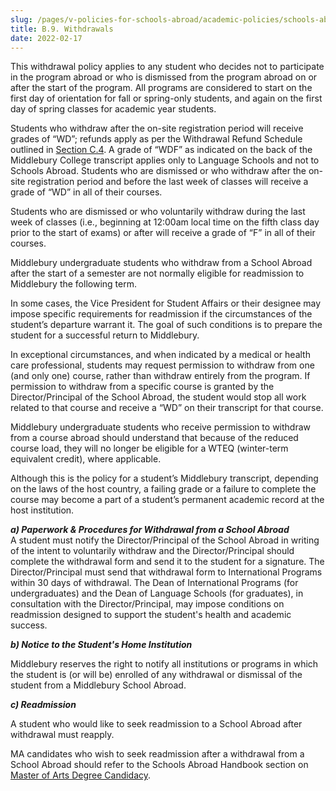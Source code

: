 ```yaml
---
slug: /pages/v-policies-for-schools-abroad/academic-policies/schools-abroad-b-9-withdrawals
title: B.9. Withdrawals
date: 2022-02-17
---
```

This withdrawal policy applies to any student who decides not to participate in the program abroad or who is dismissed from the program abroad on or after the start of the program. All programs are considered to start on the first day of orientation for fall or spring-only students, and again on the first day of spring classes for academic year students.

Students who withdraw after the on-site registration period will receive grades of “WD”; refunds apply as per the Withdrawal Refund Schedule outlined in [Section C.4](/pages/v-policies-for-schools-abroad/financial-policies/withdrawal-refund-schedule). A grade of “WDF” as indicated on the back of the Middlebury College transcript applies only to Language Schools and not to Schools Abroad. Students who are dismissed or who withdraw after the on-site registration period and before the last week of classes will receive a grade of “WD” in all of their courses.

Students who are dismissed or who voluntarily withdraw during the last week of classes (i.e., beginning at 12:00am local time on the fifth class day prior to the start of exams) or after will receive a grade of “F” in all of their courses.

Middlebury undergraduate students who withdraw from a School Abroad after the start of a semester are not normally eligible for readmission to Middlebury the following term. 

In some cases, the Vice President for Student Affairs or their designee may impose specific requirements for readmission if the circumstances of the student’s departure warrant it. The goal of such conditions is to prepare the student for a successful return to Middlebury.

In exceptional circumstances, and when indicated by a medical or health care professional, students may request permission to withdraw from one (and only one) course, rather than withdraw entirely from the program. If permission to withdraw from a specific course is granted by the Director/Principal of the School Abroad, the student would stop all work related to that course and receive a “WD” on their transcript for that course.

Middlebury undergraduate students who receive permission to withdraw from a course abroad should understand that because of the reduced course load, they will no longer be eligible for a WTEQ (winter-term equivalent credit), where applicable.

Although this is the policy for a student’s Middlebury transcript, depending on the laws of the host country, a failing grade or a failure to complete the course may become a part of a student’s permanent academic record at the host institution.

_**a) Paperwork & Procedures for Withdrawal from a School Abroad**_  
A student must notify the Director/Principal of the School Abroad in writing of the intent to voluntarily withdraw and the Director/Principal should complete the withdrawal form and send it to the student for a signature. The Director/Principal must send that withdrawal form to International Programs within 30 days of withdrawal. The Dean of International Programs (for undergraduates) and the Dean of Language Schools (for graduates), in consultation with the Director/Principal, may impose conditions on readmission designed to support the student's health and academic success.

_**b) Notice to the Student's Home Institution**_

Middlebury reserves the right to notify all institutions or programs in which the student is (or will be) enrolled of any withdrawal or dismissal of the student from a Middlebury School Abroad.

_**c) Readmission**_

A student who would like to seek readmission to a School Abroad after withdrawal must reapply.

MA candidates who wish to seek readmission after a withdrawal from a School Abroad should refer to the Schools Abroad Handbook section on [Master of Arts Degree Candidacy](https://www.middlebury.edu/handbook/pages/v-policies-for-schools-abroad/academic-policies/schools-abroad-b-4-master-of-arts-degree-candidacy/).